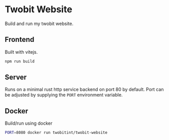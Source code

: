 # Twobit Website

Build and run my twobit website.

## Frontend

Built with vitejs.

```sh
npm run build
```

## Server

Runs on a minimal rust http service backend on port 80 by default.
Port can be adjusted by supplying the `PORT` environment variable.

## Docker

Build/run using docker

```sh
PORT=8080 docker run twobitint/twobit-website
```